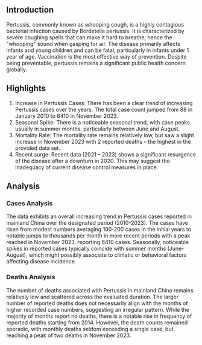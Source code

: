 ## Introduction

Pertussis, commonly known as whooping cough, is a highly contagious bacterial infection caused by Bordetella pertussis. It is characterized by severe coughing spells that can make it hard to breathe, hence the "whooping" sound when gasping for air. The disease primarily affects infants and young children and can be fatal, particularly in infants under 1 year of age. Vaccination is the most effective way of prevention. Despite being preventable, pertussis remains a significant public health concern globally.
## Highlights

1. Increase in Pertussis Cases: There has been a clear trend of increasing Pertussis cases over the years. The total case count jumped from 88 in January 2010 to 6410 in November 2023.<br/>
2. Seasonal Spike: There is a noticeable seasonal trend, with case peaks usually in summer months, particularly between June and August.<br/>
3. Mortality Rate: The mortality rate remains relatively low, but saw a slight increase in November 2023 with 2 reported deaths – the highest in the provided data set.<br/>
4. Recent surge: Recent data (2021 – 2023) shows a significant resurgence of the disease after a downturn in 2020. This may suggest the inadequacy of current disease control measures in place.<br/>
## Analysis

### Cases Analysis
The data exhibits an overall increasing trend in Pertussis cases reported in mainland China over the designated period (2010-2023). The cases have risen from modest numbers averaging 100-200 cases in the initial years to notable jumps to thousands per month in more recent periods with a peak reached in November 2023, reporting 6410 cases. Seasonally, noticeable spikes in reported cases typically coincide with summer months (June-August), which might possibly associate to climatic or behavioral factors affecting disease incidence.

### Deaths Analysis
The number of deaths associated with Pertussis in mainland China remains relatively low and scattered across the evaluated duration. The larger number of reported deaths does not necessarily align with the months of higher recorded case numbers, suggesting an irregular pattern. While the majority of months report no deaths, there is a notable rise in frequency of reported deaths starting from 2014. However, the death counts remained sporadic, with monthly deaths seldom exceeding a single case, but reaching a peak of two deaths in November 2023.
